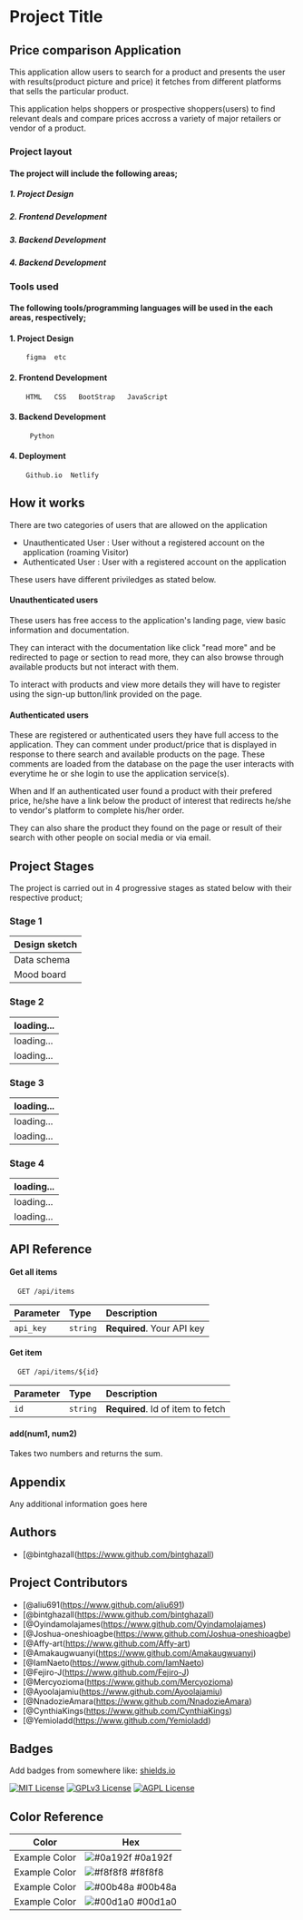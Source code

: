 
# Project Title

## Price comparison Application

This application allow users to search for a product and presents the user with results(product picture and price) it fetches from different platforms that sells the particular product.

This application helps shoppers or prospective shoppers(users) to find relevant deals and compare prices accross a variety of major retailers or vendor of a product.


### Project layout

#### The project will include the following areas;
#####  1. Project Design
#####  2. Frontend Development
#####  3. Backend Development
#####  4. Backend Development

### Tools used 

#### The following tools/programming languages will be used in the each areas, respectively;
####  1. Project Design
        figma  etc
####  2. Frontend Development
        HTML   CSS   BootStrap   JavaScript
####  3. Backend Development
         Python 
####  4. Deployment
        Github.io  Netlify


## How it works

There are two categories of users that are allowed on the application

- Unauthenticated User : User without a registered account on the application (roaming Visitor) 
- Authenticated User : User with a registered account on the application

These users have different priviledges as stated below.

#### Unauthenticated users

These users has free access to the application's landing page, view basic information and documentation. 

They can interact with the documentation like click "read more" and be redirected to page or section to read more, they can also browse through available products but not interact with them. 

To interact with products and view more details they will have to register using the sign-up button/link provided on the page.

#### Authenticated users
These are registered or authenticated users they have full access to the application. They can comment under product/price that is displayed in response to there search and available products on the page. These comments are loaded from the database on the page the user interacts with everytime he or she login to use the application service(s).

When and If an authenticated user found a product with their prefered price, he/she have a link below the product of interest that redirects he/she to vendor's platform to complete his/her order.

They can also share the product they found on the page or result of their search with other people on social media or via email.






##  Project Stages

The project is carried out in 4 progressive stages as stated below with their respective product;

### Stage 1
| Design sketch | 
| :------------- |
| Data schema |
| Mood board |

### Stage 2
| loading...| 
| :------------- |
| loading...|
| loading...|

### Stage 3
| loading...| 
| :------------- |
| loading...|
| loading...|

### Stage 4
| loading...| 
| :------------- |
| loading...|
| loading...|

## API Reference

#### Get all items

```http
  GET /api/items
```

| Parameter | Type     | Description                |
| :-------- | :------- | :------------------------- |
| `api_key` | `string` | **Required**. Your API key |

#### Get item

```http
  GET /api/items/${id}
```

| Parameter | Type     | Description                       |
| :-------- | :------- | :-------------------------------- |
| `id`      | `string` | **Required**. Id of item to fetch |

#### add(num1, num2)

Takes two numbers and returns the sum.


## Appendix

Any additional information goes here


## Authors

- [@bintghazall(https://www.github.com/bintghazall)

## Project Contributors 

- [@aliu691(https://www.github.com/aliu691)
- [@bintghazall(https://www.github.com/bintghazall)
- [@Oyindamolajames(https://www.github.com/Oyindamolajames)
- [@Joshua-oneshioagbe(https://www.github.com/Joshua-oneshioagbe)
- [@Affy-art(https://www.github.com/Affy-art)
- [@Amakaugwuanyi(https://www.github.com/Amakaugwuanyi)
- [@IamNaeto(https://www.github.com/IamNaeto)
- [@Fejiro-J(https://www.github.com/Fejiro-J)
- [@Mercyozioma(https://www.github.com/Mercyozioma)
- [@Ayoolajamiu(https://www.github.com/Ayoolajamiu)
- [@NnadozieAmara(https://www.github.com/NnadozieAmara)
- [@CynthiaKings(https://www.github.com/CynthiaKings)
- [@Yemioladd(https://www.github.com/Yemioladd)

## Badges

Add badges from somewhere like: [shields.io](https://shields.io/)

[![MIT License](https://img.shields.io/badge/License-MIT-green.svg)](https://choosealicense.com/licenses/mit/)
[![GPLv3 License](https://img.shields.io/badge/License-GPL%20v3-yellow.svg)](https://opensource.org/licenses/)
[![AGPL License](https://img.shields.io/badge/license-AGPL-blue.svg)](http://www.gnu.org/licenses/agpl-3.0)

## Color Reference

| Color             | Hex                                                                |
| ----------------- | ------------------------------------------------------------------ |
| Example Color | ![#0a192f](https://via.placeholder.com/10/0a192f?text=+) #0a192f |
| Example Color | ![#f8f8f8](https://via.placeholder.com/10/f8f8f8?text=+) #f8f8f8 |
| Example Color | ![#00b48a](https://via.placeholder.com/10/00b48a?text=+) #00b48a |
| Example Color | ![#00d1a0](https://via.placeholder.com/10/00b48a?text=+) #00d1a0 |

